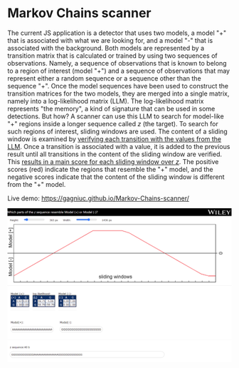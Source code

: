 # Markov Chains scanner

The current JS application is a detector that uses two models, a model "+" that is associated with what we are looking for, and a model "-" that is associated with the background. Both models are represented by a transition matrix that is calculated or trained by using two sequences of observations. Namely, a sequence of observations that is known to belong to a region of interest (model "+") and a sequence of observations that may represent either a random sequence or a sequence other than the sequence "+". Once the model sequences have been used to construct the transition matrices for the two models, they are merged into a single matrix, namely into a log-likelihood matrix (LLM). The log-likelihood matrix represents "the memory", a kind of signature that can be used in some detections. But how? A scanner can use this LLM to search for model-like "+" regions inside a longer sequence called <i>z</i> (the target). To search for such regions of interest, sliding windows are used. The content of a sliding window is examined by [verifying each transition with the values from the LLM](https://figshare.com/articles/figure/Local_score_computation_by_using_the_LLM_pdf/19205124). Once a transition is associated with a value, it is added to the previous result until all transitions in the content of the sliding window are verified. This [results in a main score for each sliding window over <i>z</i>](https://figshare.com/articles/figure/An_experiment_for_understanding_scores_pdf/19205067). The positive scores (red) indicate the regions that resemble the "+" model, and the negative scores indicate that the content of the sliding window is different from the "+" model.

Live demo: https://gagniuc.github.io/Markov-Chains-scanner/

![screenshot](https://github.com/Gagniuc/Markov-Chains-scanner/blob/main/%5BG%5D%20Markov%20scanner.png)
